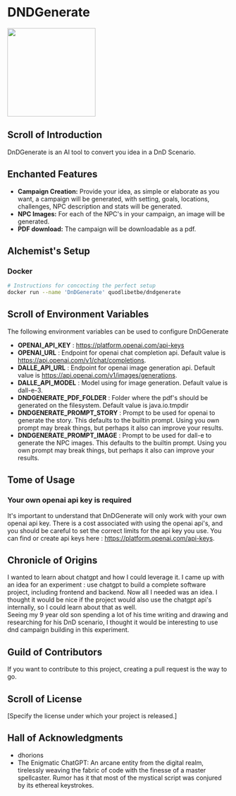 # DNDGenerate


<img src="https://github.com/dhorions/backend/blob/main/src/main/resources/static/logo_trans.png?raw=true" width="200"/>

## Scroll of Introduction
DnDGenerate is an AI tool to convert you idea in a DnD Scenario.

## Enchanted Features
- **Campaign Creation:** Provide your idea, as simple or elaborate as you want, a campaign will be generated, with setting, goals, locations, challenges, NPC description and stats will be generated.
- **NPC Images:** For each of the NPC's in your campaign, an image will be generated.
- **PDF download:** The campaign will be downloadable as a pdf.

## Alchemist's Setup
### Docker 
```bash
# Instructions for concocting the perfect setup
docker run --name 'DnDGenerate' quodlibetbe/dndgenerate 
```


## Scroll of Environment Variables
The following environment variables can be used to configure DnDGenerate
 - **OPENAI_API_KEY** : https://platform.openai.com/api-keys
 - **OPENAI_URL** : Endpoint for openai chat completion api.  Default value is  https://api.openai.com/v1/chat/completions.
 - **DALLE_API_URL** : Endpoint for openai image generation api. Default value is https://api.openai.com/v1/images/generations.
 - **DALLE_API_MODEL** : Model using for image generation. Default value is dall-e-3.
 - **DNDGENERATE_PDF_FOLDER** : Folder where the pdf's should be generated on the filesystem. Default value is java.io.tmpdir
 - **DNDGENERATE_PROMPT_STORY** : Prompt to be used for openai to generate the story.  This defaults to the builtin prompt.  Using you own prompt may break things, but perhaps it also can improve your results.
 - **DNDGENERATE_PROMPT_IMAGE** : Prompt to be used for dall-e to generate the NPC images. This defaults to the builtin prompt.  Using you own prompt may break things, but perhaps it also can improve your results.

## Tome of Usage
### Your own openai api key is required
It's important to understand that DnDGenerate will only work with your own openai api key.  There is a cost associated with using the openai api's, and you should be careful to set the correct limits for the api key you use. 
You can find or create api keys here : https://platform.openai.com/api-keys.


## Chronicle of Origins
I wanted to learn about chatgpt and how I could leverage it.  I came up with an idea for an experiment : use chatgpt to build a complete software project, including frontend and backend.  Now all I needed was an idea.  I thought it would be nice if the project would also use the chatgpt api's internally, so I could learn about that as well.  
Seeing my 9 year old son spending a lot of his time writing and drawing and researching for his DnD scenario, I thought it would be interesting to use dnd campaign building in this experiment.


## Guild of Contributors
If you want to contribute to this project, creating a pull request is the way to go.

## Scroll of License
[Specify the license under which your project is released.]

## Hall of Acknowledgments
- dhorions
- The Enigmatic ChatGPT: An arcane entity from the digital realm, tirelessly weaving the fabric of code with the finesse of a master spellcaster. Rumor has it that most of the mystical script was conjured by its ethereal keystrokes.
